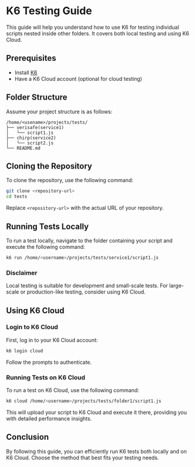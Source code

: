 # K6 Testing Guide
This guide will help you understand how to use K6 for testing individual scripts nested inside other folders. It covers both local testing and using K6 Cloud.

## Prerequisites

- Install [K6](https://k6.io/docs/getting-started/installation/)
- Have a K6 Cloud account (optional for cloud testing)

## Folder Structure

Assume your project structure is as follows:
```
/home/<usename>/projects/tests/
├── verisafe(service1)
│   └── script1.js
├── chirp(service2)
│   └── script2.js
└── README.md
```

## Cloning the Repository

To clone the repository, use the following command:

```sh
git clone <repository-url>
cd tests
```

Replace `<repository-url>` with the actual URL of your repository.

## Running Tests Locally

To run a test locally, navigate to the folder containing your script and execute the following command:

```sh
k6 run /home/<username>/projects/tests/service1/script1.js
```

### Disclaimer

Local testing is suitable for development and small-scale tests. For large-scale or production-like testing, consider using K6 Cloud.

## Using K6 Cloud

### Login to K6 Cloud

First, log in to your K6 Cloud account:

```sh
k6 login cloud
```

Follow the prompts to authenticate.

### Running Tests on K6 Cloud

To run a test on K6 Cloud, use the following command:

```sh
k6 cloud /home/<username>/projects/tests/folder1/script1.js
```

This will upload your script to K6 Cloud and execute it there, providing you with detailed performance insights.

## Conclusion

By following this guide, you can efficiently run K6 tests both locally and on K6 Cloud. Choose the method that best fits your testing needs.